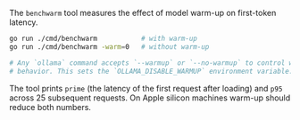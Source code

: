 The `benchwarm` tool measures the effect of model warm-up on first-token latency.

```bash
go run ./cmd/benchwarm           # with warm-up
go run ./cmd/benchwarm -warm=0   # without warm-up

# Any `ollama` command accepts `--warmup` or `--no-warmup` to control warm-up
# behavior. This sets the `OLLAMA_DISABLE_WARMUP` environment variable.
```

The tool prints `prime` (the latency of the first request after loading) and `p95` across 25 subsequent requests. On Apple silicon machines warm-up should reduce both numbers.
